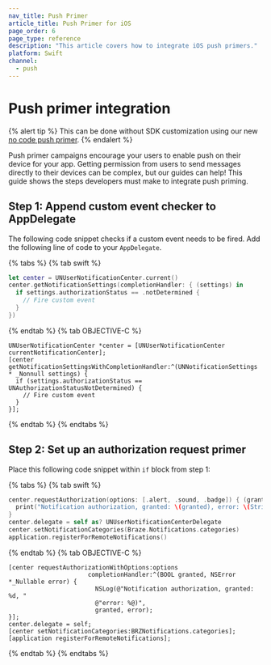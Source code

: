 ```yaml
---
nav_title: Push Primer
article_title: Push Primer for iOS
page_order: 6
page_type: reference
description: "This article covers how to integrate iOS push primers."
platform: Swift
channel:
  - push
---
```


# Push primer integration

{% alert tip %}
This can be done without SDK customization using our new [no code push primer]({{site.baseurl}}/user_guide/message_building_by_channel/push/push_primer_messages/). 
{% endalert %} 

Push primer campaigns encourage your users to enable push on their device for your app. Getting permission from users to send messages directly to their devices can be complex, but our guides can help! This guide shows the steps developers must make to integrate push priming.

## Step 1: Append custom event checker to AppDelegate

The following code snippet checks if a custom event needs to be fired. Add the following line of code to your `AppDelegate`.

{% tabs %}
{% tab swift %}
```swift
let center = UNUserNotificationCenter.current()
center.getNotificationSettings(completionHandler: { (settings) in
  if settings.authorizationStatus == .notDetermined {
    // Fire custom event
  }
})
```
{% endtab %}
{% tab OBJECTIVE-C %}
```objc
UNUserNotificationCenter *center = [UNUserNotificationCenter currentNotificationCenter];
[center getNotificationSettingsWithCompletionHandler:^(UNNotificationSettings * _Nonnull settings) {
  if (settings.authorizationStatus == UNAuthorizationStatusNotDetermined) {
    // Fire custom event
  }
}];
```
{% endtab %}
{% endtabs %}

## Step 2: Set up an authorization request primer

Place this following code snippet within `if` block from step 1:

{% tabs %}
{% tab swift %}

```swift
center.requestAuthorization(options: [.alert, .sound, .badge]) { (granted, error) in
  print("Notification authorization, granted: \(granted), error: \(String(describing: error))")
}
center.delegate = self as? UNUserNotificationCenterDelegate
center.setNotificationCategories(Braze.Notifications.categories)
application.registerForRemoteNotifications()
```
{% endtab %}
{% tab OBJECTIVE-C %}
```objc
[center requestAuthorizationWithOptions:options
                      completionHandler:^(BOOL granted, NSError *_Nullable error) {
                        NSLog(@"Notification authorization, granted: %d, "
                        @"error: %@)",
                        granted, error);
}];
center.delegate = self;
[center setNotificationCategories:BRZNotifications.categories];
[application registerForRemoteNotifications];
```
{% endtab %}
{% endtabs %}
